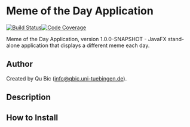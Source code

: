 # Meme of the Day Application

[![Build Status](https://travis-ci.com/qbicsoftware/motd-gui.svg?branch=development)](https://travis-ci.com/qbicsoftware/motd-gui)[![Code Coverage]( https://codecov.io/gh/qbicsoftware/motd-gui/branch/development/graph/badge.svg)](https://codecov.io/gh/qbicsoftware/motd-gui)

Meme of the Day Application, version 1.0.0-SNAPSHOT - JavaFX stand-alone application that displays a different meme each day.

## Author

Created by Qu Bic (info@qbic.uni-tuebingen.de).

## Description

## How to Install
